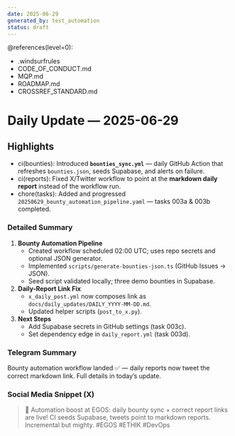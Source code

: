 ```yaml
---
date: 2025-06-29
generated_by: test_automation
status: draft
---
```

@references(level=0):
 - .windsurfrules
 - CODE_OF_CONDUCT.md
 - MQP.md
 - ROADMAP.md
 - CROSSREF_STANDARD.md

# Daily Update — 2025-06-29

## Highlights

- ci(bounties): Introduced **`bounties_sync.yml`** — daily GitHub Action that refreshes `bounties.json`, seeds Supabase, and alerts on failure.
- ci(reports): Fixed X/Twitter workflow to point at the **markdown daily report** instead of the workflow run.
- chore(tasks): Added and progressed `20250629_bounty_automation_pipeline.yaml` — tasks 003a & 003b completed.

### Detailed Summary

1. **Bounty Automation Pipeline**
   - Created workflow scheduled 02:00 UTC; uses repo secrets and optional JSON generator.
   - Implemented `scripts/generate-bounties-json.ts` (GitHub Issues → JSON).
   - Seed script validated locally; three demo bounties in Supabase.
2. **Daily-Report Link Fix**
   - `x_daily_post.yml` now composes link as `docs/daily_updates/DAILY_YYYY-MM-DD.md`.
   - Updated helper scripts (`post_to_x.py`).
3. **Next Steps**
   - Add Supabase secrets in GitHub settings (task 003c).
   - Set dependency edge in `daily_report.yml` (task 003d).

### Telegram Summary

Bounty automation workflow landed ✅ — daily reports now tweet the correct markdown link. Full details in today’s update.

### Social Media Snippet (X)

> 🤖 Automation boost at EGOS: daily bounty sync + correct report links are live! CI seeds Supabase, tweets point to markdown reports. Incremental but mighty. #EGOS #ETHIK #DevOps
